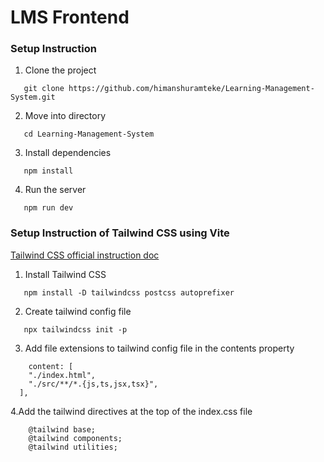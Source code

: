 # LMS Frontend


### Setup Instruction

1. Clone the project

```
   git clone https://github.com/himanshuramteke/Learning-Management-System.git
```

2. Move into directory

```
   cd Learning-Management-System
```

3. Install dependencies

```
   npm install
```

4. Run the server

```
   npm run dev
```


### Setup Instruction of Tailwind CSS using Vite

[Tailwind CSS official instruction doc](https://tailwindcss.com/docs/guides/vite)

1. Install Tailwind CSS

```
   npm install -D tailwindcss postcss autoprefixer   
```

2. Create tailwind config file 

```
   npx tailwindcss init -p
```

3. Add file extensions to tailwind config file in the contents property

```
    content: [
    "./index.html",
    "./src/**/*.{js,ts,jsx,tsx}",
  ],
```

4.Add the tailwind directives at the top of the index.css file

```
    @tailwind base;
    @tailwind components;
    @tailwind utilities;
```